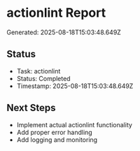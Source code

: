 # actionlint Report

Generated: 2025-08-18T15:03:48.649Z

## Status
- Task: actionlint
- Status: Completed
- Timestamp: 2025-08-18T15:03:48.649Z

## Next Steps
- Implement actual actionlint functionality
- Add proper error handling
- Add logging and monitoring
